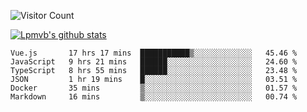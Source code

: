 ![Visitor Count](https://profile-counter.glitch.me/Lpmvb/count.svg)

[![Lpmvb's github stats](https://github-readme-stats.vercel.app/api?username=lpmvb&show_icons=true&title_color=fff&icon_color=79ff97&text_color=9f9f9f&bg_color=151515)](https://github.com/anuraghazra/github-readme-stats)

<!--
Here are some ideas to get you started:

- 🔭 I’m currently working on ...
- 🌱 I’m currently learning ...
- 👯 I’m looking to collaborate on ...
- 🤔 I’m looking for help with ...
- 💬 Ask me about ...
- 📫 How to reach me: ...
- 😄 Pronouns: ...
- ⚡ Fun fact: ...
-->

<!--START_SECTION:waka-->

```text
Vue.js       17 hrs 17 mins  ███████████▒░░░░░░░░░░░░░   45.46 %
JavaScript   9 hrs 21 mins   ██████░░░░░░░░░░░░░░░░░░░   24.60 %
TypeScript   8 hrs 55 mins   ██████░░░░░░░░░░░░░░░░░░░   23.48 %
JSON         1 hr 19 mins    █░░░░░░░░░░░░░░░░░░░░░░░░   03.51 %
Docker       35 mins         ▒░░░░░░░░░░░░░░░░░░░░░░░░   01.57 %
Markdown     16 mins         ▒░░░░░░░░░░░░░░░░░░░░░░░░   00.74 %
```

<!--END_SECTION:waka-->
